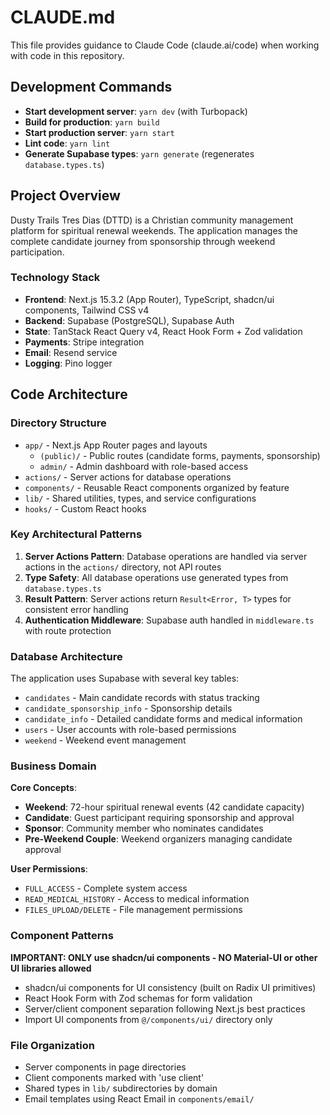 # CLAUDE.md

This file provides guidance to Claude Code (claude.ai/code) when working with code in this repository.

## Development Commands

- **Start development server**: `yarn dev` (with Turbopack)
- **Build for production**: `yarn build`
- **Start production server**: `yarn start`
- **Lint code**: `yarn lint`
- **Generate Supabase types**: `yarn generate` (regenerates `database.types.ts`)

## Project Overview

Dusty Trails Tres Dias (DTTD) is a Christian community management platform for spiritual renewal weekends. The application manages the complete candidate journey from sponsorship through weekend participation.

### Technology Stack

- **Frontend**: Next.js 15.3.2 (App Router), TypeScript, shadcn/ui components, Tailwind CSS v4
- **Backend**: Supabase (PostgreSQL), Supabase Auth
- **State**: TanStack React Query v4, React Hook Form + Zod validation
- **Payments**: Stripe integration
- **Email**: Resend service
- **Logging**: Pino logger

## Code Architecture

### Directory Structure

- `app/` - Next.js App Router pages and layouts
  - `(public)/` - Public routes (candidate forms, payments, sponsorship)
  - `admin/` - Admin dashboard with role-based access
- `actions/` - Server actions for database operations
- `components/` - Reusable React components organized by feature
- `lib/` - Shared utilities, types, and service configurations
- `hooks/` - Custom React hooks

### Key Architectural Patterns

1. **Server Actions Pattern**: Database operations are handled via server actions in the `actions/` directory, not API routes
2. **Type Safety**: All database operations use generated types from `database.types.ts`
3. **Result Pattern**: Server actions return `Result<Error, T>` types for consistent error handling
4. **Authentication Middleware**: Supabase auth handled in `middleware.ts` with route protection

### Database Architecture

The application uses Supabase with several key tables:
- `candidates` - Main candidate records with status tracking
- `candidate_sponsorship_info` - Sponsorship details
- `candidate_info` - Detailed candidate forms and medical information
- `users` - User accounts with role-based permissions
- `weekend` - Weekend event management

### Business Domain

**Core Concepts**:
- **Weekend**: 72-hour spiritual renewal events (42 candidate capacity)
- **Candidate**: Guest participant requiring sponsorship and approval
- **Sponsor**: Community member who nominates candidates
- **Pre-Weekend Couple**: Weekend organizers managing candidate approval

**User Permissions**:
- `FULL_ACCESS` - Complete system access
- `READ_MEDICAL_HISTORY` - Access to medical information
- `FILES_UPLOAD/DELETE` - File management permissions

### Component Patterns

**IMPORTANT: ONLY use shadcn/ui components - NO Material-UI or other UI libraries allowed**

- shadcn/ui components for UI consistency (built on Radix UI primitives)
- React Hook Form with Zod schemas for form validation
- Server/client component separation following Next.js best practices
- Import UI components from `@/components/ui/` directory only

### File Organization

- Server components in page directories
- Client components marked with 'use client'
- Shared types in `lib/` subdirectories by domain
- Email templates using React Email in `components/email/`